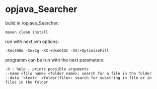 # opjava_Searcher

build in /opjava_Searcher:
```
maven clean install
```

run with next jvm options:
```
-Xms400m -Xmx2g -XX:+UseG1GC -XX:+OptimizeFill
```

programm can be run witn the next parameters:
```
-h : help - prints possible arguments
--name <file name> <folder name>: search for a file in the folder
--data '<text>' <folder|file>: search for substring in file or in files in the folder
```
